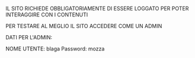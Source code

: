 IL SITO RICHIEDE OBBLIGATORIAMENTE DI ESSERE LOGGATO PER POTER INTERAGGIRE CON I CONTENUTI 

PER TESTARE AL MEGLIO IL SITO ACCEDERE COME UN ADMIN

DATI PER L'ADMIN:

NOME UTENTE: blaga
Password: mozza
